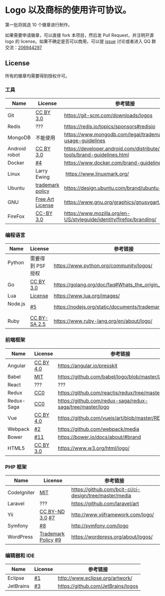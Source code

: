 # Logo 以及商标的使用许可协议。

第一批将挑选 10 个徽章进行制作。

如果需要申请徽章，可以直接 fork 本项目，然后发 Pull Request，并注明开源 logo 的 license。如果不确定是否可以商用，可以提 [issue](https://github.com/justjavac/logo-trademark-licenses/issues/new) 讨论或者进入 QQ 群交流：[206944297](https://jq.qq.com/?_wv=1027&k=5X3l1CD)

## License

所有的徽章均需要得到授权许可。

### 工具

| Name     | License       | 参考链接  |
| -------- | ------------- | -------- |
| Git      | [CC BY 3.0](https://creativecommons.org/licenses/by/3.0/) | https://git-scm.com/downloads/logos | 
| Redis    | ??? | https://redis.io/topics/sponsors#redisio |
| MongoDB  | 不能使用 | https://www.mongodb.com/legal/trademark-usage-guidelines |
| Android robot | [CC BY 3.0](https://creativecommons.org/licenses/by/3.0/) | https://developer.android.com/distribute/marketing-tools/brand-guidelines.html |
| Docker   | [#4](https://github.com/justjavac/badge-store/issues/4) | https://www.docker.com/brand-guidelines |
| Linux    | Larry Ewing | https://www.linuxmark.org/ |
| Ubuntu   | [trademark policy](https://www.ubuntu.com/legal/terms-and-policies/intellectual-property-policy) | https://design.ubuntu.com/brand/ubuntu-logo/ |
| GNU      | [Free Art License](https://directory.fsf.org/wiki/License:Free-Art-L-v1.3) | https://www.gnu.org/graphics/gnusvgart.html |
| FireFox  | [CC-BY 3.0](https://www.mozilla.org/en-US/styleguide/identity/firefox/branding/) | https://www.mozilla.org/en-US/styleguide/identity/firefox/branding/ |

### 编程语言

| Name     | License       | 参考链接  |
| -------- | ------------- | -------- |
| Python   | 需要得到 PSF 授权 | https://www.python.org/community/logos/ |
| Go       | [CC BY 3.0](https://creativecommons.org/licenses/by/3.0/) | https://golang.org/doc/faq#Whats_the_origin_of_the_mascot |
| Lua      | [License](https://www.lua.org/images/) | https://www.lua.org/images/ |
| Node.js  | [#5](https://github.com/justjavac/badge-store/issues/5) | https://nodejs.org/static/documents/trademark-policy.pdf |
| Ruby     | [CC BY-SA 2.5](https://creativecommons.org/licenses/by-sa/2.5/) | https://www.ruby-lang.org/en/about/logo/ |

### 前端框架

| Name     | License       | 参考链接  |
| -------- | ------------- | -------- |
| Angular  | [CC BY 4.0](https://creativecommons.org/licenses/by/4.0/) | https://angular.io/presskit |
| Babel    | [MIT](https://github.com/babel/logo/blob/master/LICENSE)  | https://github.com/babel/logo/blob/master/LICENSE |
| React    | ??? | ??? |
| Redux    | [CC0](https://github.com/reactjs/redux/blob/master/LICENSE-logo.md) | https://github.com/reactjs/redux/tree/master/logo |
| Redux-Saga    | [CC0](https://github.com/redux-saga/redux-saga/blob/master/LICENSE-logo.md) | https://github.com/redux-saga/redux-saga/tree/master/logo |
| Vue      | [CC BY 4.0](https://creativecommons.org/licenses/by/4.0/) | https://github.com/vuejs/art/blob/master/README.md |
| Webpack  | [#2](https://github.com/justjavac/badge-store/issues/2) | https://github.com/webpack/media |
| Bower    | [#11](https://github.com/justjavac/badge-store/issues/11) | https://bower.io/docs/about/#brand |
| HTML5    | [CC BY 3.0](https://creativecommons.org/licenses/by/3.0/) | https://www.w3.org/html/logo/ |

### PHP 框架

| Name     | License       | 参考链接  |
| -------- | ------------- | -------- |
| CodeIgniter | [MIT](https://codeigniter.com/userguide3/license.html) | https://github.com/bcit-ci/ci-design/tree/master/media |
| Laravel     | ??? | https://github.com/laravel/art |
| Yii         | [CC BY-ND 3.0](http://creativecommons.org/licenses/by-nd/3.0/) [#7](https://github.com/justjavac/badge-store/issues/7) | http://www.yiiframework.com/logo/ |
| Symfony     | [#8](https://github.com/justjavac/badge-store/issues/8) | http://symfony.com/logo |
| WordPress   | [Trademark Policy](http://wordpressfoundation.org/trademark-policy/) [#9](https://github.com/justjavac/badge-store/issues/9)  | https://wordpress.org/about/logos/ |

### 编辑器和 IDE

| Name     | License       | 参考链接  |
| -------- | ------------- | -------- |
| Eclipse  | [#1](https://github.com/justjavac/badge-store/issues/1) | http://www.eclipse.org/artwork/ |
| JetBrains| [#3](https://github.com/justjavac/badge-store/issues/3) | https://github.com/JetBrains/logos |
